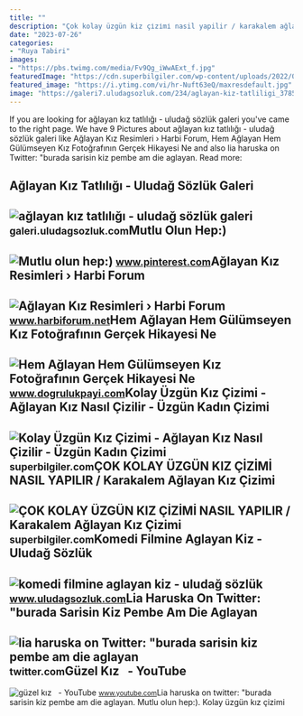 ```yaml
---
title: ""
description: "Çok kolay üzgün kiz çi̇zi̇mi̇ nasil yapilir / karakalem ağlayan kız çizimi"
date: "2023-07-26"
categories:
- "Ruya Tabiri"
images:
- "https://pbs.twimg.com/media/Fv9Qg_iWwAExt_f.jpg"
featuredImage: "https://cdn.superbilgiler.com/wp-content/uploads/2022/09/COK-KOLAY-UZGUN-KIZ-CIZIMI-NASIL-YAPILIR-Karakalem-Aglayan-768x432.jpg"
featured_image: "https://i.ytimg.com/vi/hr-Nuft63eQ/maxresdefault.jpg"
image: "https://galeri7.uludagsozluk.com/234/aglayan-kiz-tatliligi_378509_m.jpg"
---
```


If you are looking for ağlayan kız tatlılığı - uludağ sözlük galeri you've came to the right page. We have 9 Pictures about ağlayan kız tatlılığı - uludağ sözlük galeri like Ağlayan Kız Resimleri › Harbi Forum, Hem Ağlayan Hem Gülümseyen Kız Fotoğrafının Gerçek Hikayesi Ne and also lia haruska on Twitter: "burada sarisin kiz pembe am die aglayan. Read more:

Ağlayan Kız Tatlılığı - Uludağ Sözlük Galeri
--------------------------------------------

 ![ağlayan kız tatlılığı - uludağ sözlük galeri](https://galeri7.uludagsozluk.com/234/aglayan-kiz-tatliligi_378509_m.jpg) <small>galeri.uludagsozluk.com</small>Mutlu Olun Hep:)
----------------

 ![Mutlu olun hep:)](https://i.pinimg.com/originals/8c/65/47/8c6547cd16e5596a8bbfbdc4bd143250.jpg) <small>www.pinterest.com</small>Ağlayan Kız Resimleri › Harbi Forum
-----------------------------------

 ![Ağlayan Kız Resimleri › Harbi Forum](http://www.harbiforum.net/gorsel/resim/aglayan-kiz-17.jpg) <small>www.harbiforum.net</small>Hem Ağlayan Hem Gülümseyen Kız Fotoğrafının Gerçek Hikayesi Ne
--------------------------------------------------------------

 ![Hem Ağlayan Hem Gülümseyen Kız Fotoğrafının Gerçek Hikayesi Ne](https://s3.eu-central-1.amazonaws.com/dogrulukpayi/verification/hem-aglayan-hem-gulumseyen-kiz-fotografinin-gercek-hikayesi-ne.jpg) <small>www.dogrulukpayi.com</small>Kolay Üzgün Kız Çizimi - Ağlayan Kız Nasıl Çizilir - Üzgün Kadın Çizimi
-----------------------------------------------------------------------

 ![Kolay Üzgün Kız Çizimi - Ağlayan Kız Nasıl Çizilir - Üzgün Kadın Çizimi](https://cdn.superbilgiler.com/wp-content/uploads/2022/09/Kolay-Uzgun-Kiz-Cizimi-Aglayan-Kiz-Nasil-Cizilir.jpg) <small>superbilgiler.com</small>ÇOK KOLAY ÜZGÜN KIZ ÇİZİMİ NASIL YAPILIR / Karakalem Ağlayan Kız Çizimi
-----------------------------------------------------------------------

 ![ÇOK KOLAY ÜZGÜN KIZ ÇİZİMİ NASIL YAPILIR / Karakalem Ağlayan Kız Çizimi](https://cdn.superbilgiler.com/wp-content/uploads/2022/09/COK-KOLAY-UZGUN-KIZ-CIZIMI-NASIL-YAPILIR-Karakalem-Aglayan-768x432.jpg) <small>superbilgiler.com</small>Komedi Filmine Aglayan Kiz - Uludağ Sözlük
------------------------------------------

 ![komedi filmine aglayan kiz - uludağ sözlük](https://www.uludagsozluk.com/res/resmum2/9/76152262_k.jpg) <small>www.uludagsozluk.com</small>Lia Haruska On Twitter: "burada Sarisin Kiz Pembe Am Die Aglayan
----------------------------------------------------------------

 ![lia haruska on Twitter: "burada sarisin kiz pembe am die aglayan](https://pbs.twimg.com/media/Fv9Qg_iWwAExt_f.jpg) <small>twitter.com</small>Güzel Kız ️ ️ - YouTube
-----------------------

 ![güzel kız ️ ️ - YouTube](https://i.ytimg.com/vi/hr-Nuft63eQ/maxresdefault.jpg) <small>www.youtube.com</small>Lia haruska on twitter: "burada sarisin kiz pembe am die aglayan. Mutlu olun hep:). Kolay üzgün kız çizimi
